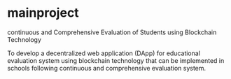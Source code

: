# mainproject
continuous and Comprehensive Evaluation of Students using Blockchain Technology

To develop a decentralized  web application (DApp) for educational evaluation  system using blockchain technology that can be implemented in  schools following continuous and comprehensive evaluation system.
